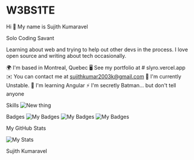 # W3BS1TE

Hi 👋 My name is Sujith Kumaravel

Solo Coding Savant

Learning about web and trying to help out other devs in the process. I love open source and writing about tech occasionally.

🌍  I'm based in Montreal, Quebec
🖥️  See my portfolio at # slyro.vercel.app
✉️  You can contact me at sujithkumar2003k@gmail.com
🚀  I'm currently Unstable.
🧠  I'm learning Angular
⚡   I'm secretly Batman... but don't tell anyone

Skills
![New thing](https://camo.githubusercontent.com/eab2d96a9ae37157d26ccd0c94b09de4a01c18c647c5ca8e366097ca59511a04/68747470733a2f2f736b696c6c69636f6e732e6465762f69636f6e733f693d74732c6a732c68746d6c2c6373732c736173732c7461696c77696e646373732c707974686f6e2c6b6f746c696e2c72656163742c6e6578746a732c6e7578746a732c7376656c74652c6e6f64656a732c6769742c7673636f64652c616e64726f696473747564696f2c66697265626173652c73757061626173652c676f6f676c65636c6f75642c72617370626572727970692c626c656e646572
)

[//]: # (https://camo.githubusercontent.com/eab2d96a9ae37157d26ccd0c94b09de4a01c18c647c5ca8e366097ca59511a04/68747470733a2f2f736b696c6c69636f6e732e6465762f69636f6e733f693d74732c6a732c68746d6c2c6373732c736173732c7461696c77696e646373732c707974686f6e2c6b6f746c696e2c72656163742c6e6578746a732c6e7578746a732c7376656c74652c6e6f64656a732c6769742c7673636f64652c616e64726f696473747564696f2c66697265626173652c73757061626173652c676f6f676c65636c6f75642c72617370626572727970692c626c656e646572)

Badges
![My Badges](https://github.com/Sujith-Kumar-2003/W3BS1TE/assets/146370556/cec9660c-ae96-4bc9-9933-2379bebbc6ab)
![My Badges](https://github.com/Sujith-Kumar-2003/W3BS1TE/assets/146370556/9b934389-53f1-4a23-ad7e-79eb74d82422)
![My Badges](https://github.com/Sujith-Kumar-2003/W3BS1TE/assets/146370556/e22f7751-7df8-4d9d-a2c8-4424aa49c9a8)


My GitHub Stats

![My Stats](https://camo.githubusercontent.com/96531bcf6bfd3d9f2334dfe77075ce3e9b69a4f6b4032009834ac223265f1ebd/68747470733a2f2f636f756e742e6765746c6f6c692e636f6d2f6765742f406b68616e64656c77616c646576)

Sujith Kumaravel
